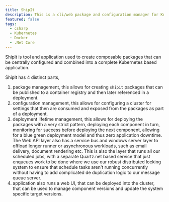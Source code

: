 ```yaml
---
title: ShipIt
description: This is a cli/web package and configuration manager for Kubernetes applications made up of multiple distinct but interdependent services.
featured: false
tags:
  - csharp
  - Kubernetes
  - Docker
  - .Net Core
---
```


ShipIt is tool and application used to create composable packages that can be centrally configured and combined into a complete Kubernetes based application.

ShipIt has 4 distinct parts, 
1. package management, this allows for creating `shipit` packages that can be published to a container registry and then later referenced in a deployment.
2. configuration management, this allows for configuring a cluster for settings that then are consumed and exposed from the packages as part of a deployment. 
3. deployment lifetime management, this allows for deploying the packages with a very strict pattern, deploying each component  in turn, monitoring for success before deploying the next component, allowing for a blue green deployment model and thus zero application downtime.
The Web API layer also has a service bus and windows server layer to offload longer runner or asynchronous workloads, such as email delivery, document rendering etc. This is also the layer that runs all our scheduled jobs, with a separate Quartz.net based service that just enqueues work to be done where we use our robust distributed locking system to ensure that schedule tasks aren't running concurrently without having to add complicated de duplication logic to our message queue server.
4. application also runs a web UI, that can be deployed into the cluster, that can be used to manage component versions and update the system specific target versions.